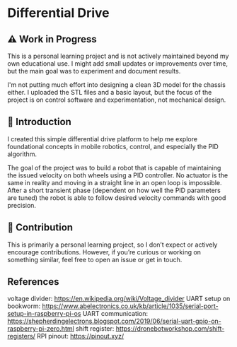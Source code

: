 # Differential Drive

## ⚠️ Work in Progress

This is a personal learning project and is not actively maintained beyond my own educational use. I might add small updates or improvements over time, but the main goal was to experiment and document results.

I'm not putting much effort into designing a clean 3D model for the chassis either. I uploaded the STL files and a basic layout, but the focus of the project is on control software and experimentation, not mechanical design.

## 🤖 Introduction

I created this simple differential drive platform to help me explore foundational concepts in mobile robotics, control, and especially the PID algorithm.

The goal of the project was to build a robot that is capable of maintaining the issued velocity on both wheels using a PID controller. No actuator is the same in reality and moving in a straight line in an open loop is impossible. After a short transient phase (dependent on how well the PID parameters are tuned) the robot is able to follow desired velocity commands with good precision.

## 🤝 Contribution

This is primarily a personal learning project, so I don’t expect or actively encourage contributions. However, if you’re curious or working on something similar, feel free to open an issue or get in touch.

## References

voltage divider: https://en.wikipedia.org/wiki/Voltage_divider
UART setup on bookworm: https://www.abelectronics.co.uk/kb/article/1035/serial-port-setup-in-raspberry-pi-os
UART communication: https://shepherdingelectrons.blogspot.com/2019/06/serial-uart-gpio-on-raspberry-pi-zero.html
shift register: https://dronebotworkshop.com/shift-registers/
RPI pinout: https://pinout.xyz/
